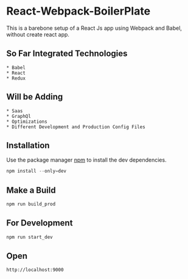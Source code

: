 # React-Webpack-BoilerPlate
This is a barebone setup of a React Js app using Webpack and Babel, without create react app.

## So Far Integrated Technologies
```
* Babel 
* React 
* Redux 
```

## Will be Adding
```
* Saas
* GraphQl
* Optimizations
* Different Development and Production Config Files
```

## Installation

Use the package manager [npm](https://www.npmjs.com/) to install the dev dependencies.

```js
npm install --only=dev
```

## Make a Build

```bash
npm run build_prod
```


## For Development

```bash
npm run start_dev
```

## Open
```
http://localhost:9000
